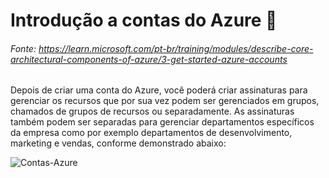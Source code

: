 # Introdução a contas do Azure 👤
###### Fonte: https://learn.microsoft.com/pt-br/training/modules/describe-core-architectural-components-of-azure/3-get-started-azure-accounts

Depois de criar uma conta do Azure, você poderá criar assinaturas para gerenciar os recursos que por sua vez podem ser gerenciados em grupos, chamados de grupos de recursos ou separadamente. As assinaturas também podem ser separadas para gerenciar departamentos específicos da empresa como por exemplo departamentos de desenvolvimento, marketing e vendas, conforme demonstrado abaixo:

<img alt="Contas-Azure" src="https://learn.microsoft.com/pt-br/training/wwl-azure/describe-core-architectural-components-of-azure/media/account-scope-levels-9ceb3abd.png">

<!-- # Criar uma conta do Azure

Para obter mais informações sobre como criar uma conta do Azure, clique no link "Criar uma conta do Azure" no fim da página.
#### _Obs.: Você será redirecionado para outro repositório por não se tratar de um conteúdo que compõe o guia do estudante da prova de certificação da AZ-900._

# O que é a conta gratuita do Azure?

A conta gratuita do Azure é uma maneira para novos usuários começarem e explorarem. Você precisa de um número de telefone, um cartão de crédito e uma conta Microsoft ou do GitHub. **As informações do cartão de crédito são usadas somente para verificação de identidade. Você não será cobrado por nenhum serviço até que atualize para uma assinatura paga.**

# O que é a conta de estudante gratuita do Azure?

-->
